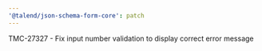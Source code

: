 ```yaml
---
'@talend/json-schema-form-core': patch
---
```


TMC-27327 - Fix input number validation to display correct error message
